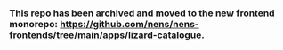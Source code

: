 ### This repo has been archived and moved to the new frontend monorepo: https://github.com/nens/nens-frontends/tree/main/apps/lizard-catalogue.
